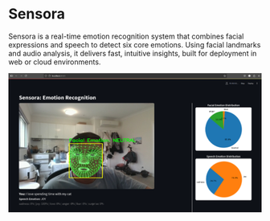# Sensora
Sensora is a real-time emotion recognition system that combines facial expressions and speech to detect six core emotions. Using facial landmarks and audio analysis, it delivers fast, intuitive insights, built for deployment in web or cloud environments.

![Screenshot of Sensora](img/1.png)

